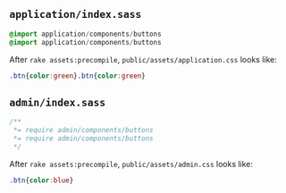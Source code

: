 ## `application/index.sass`

```sass
@import application/components/buttons
@import application/components/buttons
```
After `rake assets:precompile`, `public/assets/application.css` looks like:

```css
.btn{color:green}.btn{color:green}
```

## `admin/index.sass`

```sass
/**
 *= require admin/components/buttons
 *= require admin/components/buttons
 */
```

After `rake assets:precompile`, `public/assets/admin.css` looks like:

```css
.btn{color:blue}
```
